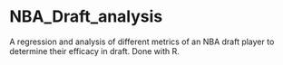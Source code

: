 # NBA_Draft_analysis
A regression and analysis of different metrics of an NBA draft player to determine their efficacy in draft. Done with R.
